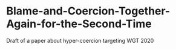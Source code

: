 # Blame-and-Coercion-Together-Again-for-the-Second-Time
Draft of a paper about hyper-coercion targeting WGT 2020
